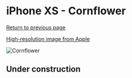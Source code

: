 # iPhone XS - Cornflower

[Return to previous page](/iphone_x)

[High-resolution image from Apple](https://store.storeimages.cdn-apple.com/8756/as-images.apple.com/is/MW982?wid=4500&hei=4500&fmt=png)

<div style="width: 500px"><img src="/almost_uncompressed/MW982.webp" alt="Cornflower"></div>

## Under construction
